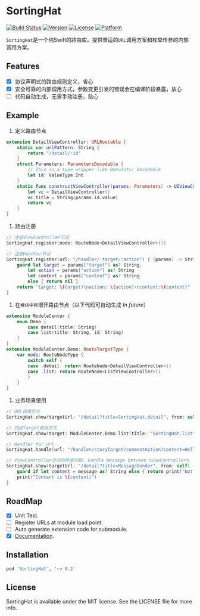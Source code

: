 # SortingHat

[![Build Status](https://travis-ci.com/orangeince/SortingHat.svg?branch=master)](https://travis-ci.com/orangeince/SortingHat)
[![Version](https://img.shields.io/cocoapods/v/SortingHat.svg?style=flat)](https://cocoapods.org/pods/SortingHat)
[![License](https://img.shields.io/cocoapods/l/SortingHat.svg?style=flat)](https://cocoapods.org/pods/SortingHat)
[![Platform](https://img.shields.io/cocoapods/p/SortingHat.svg?style=flat)](https://cocoapods.org/pods/SortingHat)

`SortingHat`是一个纯Swift的路由库。提供普适的`URL`调用方案和枚举传参的内部调用方案。

## Features

- [x] 协议声明式的路由规则定义，省心
- [x] 安全可靠的内部调用方式，参数变更引发的错误会在编译阶段暴露，放心
- [ ] 代码自动生成，无需手动注册，贴心

## Example

1. 定义路由节点

```swift
extension DetailViewController: URLRoutable {
    static var urlPattern: String {
        return "/detail/:id"
    }
    struct Parameters: ParametersDecodable {
        // This is a type wrapper like Box<Int>: Decodable
        let id: ValueType.Int
    }
    static func constructViewController(params: Parameters) -> UIViewController? {
        let vc = DetailViewController()
        vc.title = String(params.id.value)
        return vc
    }
}
```

1. 路由注册

```swift
// 注册ViewController节点
SortingHat.register(node: RouteNode<DetailViewController>())

// 注册Handler节点
SortingHat.register(url: "/handler/:target/:action") { (params) -> String? in
    guard let target = params["target"] as? String,
        let action = params["action"] as? String
        let content = params["content"] as? String
        else { return nil }
    return "target: \(target)\naction: \(action)\ncontent:\(content)"
}
```

1. 在`模块中枢`增开路由节点（以下代码可自动生成 *In future*）

```swift
extension ModuleCenter {
    enum Demo {
        case detail(title: String)
        case list(title: String, id: String)
    }
}
extension ModuleCenter.Demo: RouteTargetType {
    var node: RouteNodeType {
        switch self {
        case .detail: return RouteNode<DetailViewController>()
        case .list: return RouteNode<ListViewController>()
        }
    }
}
```

1. 业务场景使用

```swift
// URL调用方式
SortingHat.show(targetUrl: "/detail?title=SortingHat.detail", from: self)

// 内部Target调用方式
SortingHat.show(target: ModuleCenter.Demo.list(title: "SortingHat.list", id: "BJ2019"), from: self)

// Handler for url
SortingHat.handle(url: "/handler/storyTarget/commentAction?content=Hello,SortingHat")

// ViewController之间的传值问题. Handle message between viewControllers.
SortingHat.show(targetUrl: "/detail?title=MessageSender", from: self) { message in
    guard if let content = message as? String else { return print("Not match the message.") }
    print("Content is \(content)")
}
```

## RoadMap

- [x] Unit Test.
- [ ] Register URLs at module load point.
- [ ] Auto generate extension code for submodule.
- [x] [Documentation](https://orangeince.github.io/SortingHat/).

## Installation

```ruby
pod 'SortingHat', '~> 0.2'
```

## License

SortingHat is available under the MIT license. See the LICENSE file for more info.
